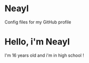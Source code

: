 # Neayl
Config files for my GitHub profile

# Hello, i'm Neayl 
I'm 16 years old and i'm in high school !
